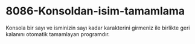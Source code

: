# 8086-Konsoldan-isim-tamamlama
Konsola bir sayı ve isminizin sayı kadar karakterini girmeniz ile birlikte geri kalanını otomatik tamamlayan programdır.
